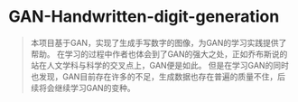﻿# GAN-Handwritten-digit-generation

> 本项目基于GAN，实现了生成手写数字的图像，为GAN的学习实践提供了帮助。
> 在学习的过程中作者也体会到了GAN的强大之处，正如乔布斯说的站在人文学科与科学的交叉点上，GAN便是如此。
> 但是在学习GAN的同时也发现，GAN目前存在许多的不足，生成数据也存在普遍的质量不住，后续将会继续学习GAN的变种。
